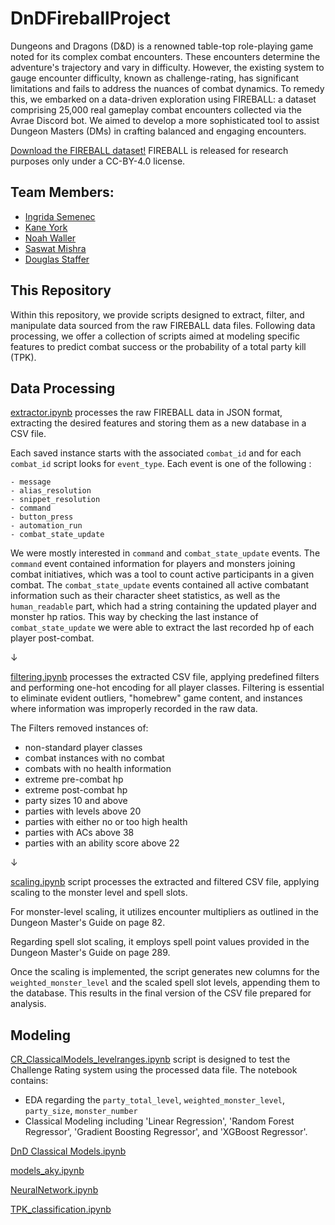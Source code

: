 # DnDFireballProject
Dungeons and Dragons (D&amp;D) is a renowned table-top role-playing game noted for its complex combat encounters. These encounters determine the adventure's trajectory and vary in difficulty. However, the existing system to gauge encounter difficulty, known as challenge-rating, has significant limitations and fails to address the nuances of combat dynamics. To remedy this, we embarked on a data-driven exploration using FIREBALL: a dataset comprising 25,000 real gameplay combat encounters collected via the Avrae Discord bot. We aimed to develop a more sophisticated tool to assist Dungeon Masters (DMs) in crafting balanced and engaging encounters.

[Download the FIREBALL dataset!](https://datasets.mechanus.zhu.codes/fireball-anonymized-nov-28-2022-kfdjl.tar.gz) 
FIREBALL is released for research purposes only under a CC-BY-4.0 license.

## Team Members:
- [Ingrida Semenec](https://www.linkedin.com/in/ingrida-semenec/)
- [Kane York](https://www.linkedin.com/in/alxandr-kane-york-6583b7a3/)
- [Noah Waller](https://www.linkedin.com/in/noahcwaller/)
- [Saswat Mishra](https://www.linkedin.com/in/saswat-mishra-b3171535/)
- [Douglas Staffer](https://www.linkedin.com/in/douglas-stauffer-r/)


## This Repository

Within this repository, we provide scripts designed to extract, filter, and manipulate data sourced from the raw FIREBALL data files. Following data processing, we offer a collection of scripts aimed at modeling specific features to predict combat success or the probability of a total party kill (TPK).


## Data Processing

[extractor.ipynb](https://github.com/ingridasemenec/DnDFireballProject/blob/main/extractor.ipynb) processes the raw FIREBALL data in JSON format, extracting the desired features and storing them as a new database in a CSV file.

Each saved instance starts with the associated `combat_id` and for each `combat_id` script looks for `event_type`. Each event is one of the following :
```text
- message
- alias_resolution
- snippet_resolution
- command
- button_press
- automation_run
- combat_state_update
```
We were mostly interested in `command` and `combat_state_update` events. The `command` event contained information for players and monsters joining combat initiatives, which was a tool to count active participants in a given combat. The `combat_state_update` events contained all active combatant information such as their character sheet statistics, as well as the `human_readable` part, which had a string containing the updated player and monster hp ratios. This way by checking the last instance of `combat_state_update` we were able to extract the last recorded hp of each player post-combat. 

&#8595;

[filtering.ipynb](https://github.com/ingridasemenec/DnDFireballProject/blob/main/filtering.ipynb) processes the extracted CSV file, applying predefined filters and performing one-hot encoding for all player classes. Filtering is essential to eliminate evident outliers, "homebrew" game content, and instances where information was improperly recorded in the raw data.

The Filters removed instances of:
 * non-standard player classes 
 * combat instances with no combat
 * combats with no health information
 *  extreme pre-combat hp
 *  extreme post-combat hp
 *  party sizes 10 and above
 *  parties with levels above 20
 *  parties with either no or too high health
 *  parties with ACs above 38
 * parties with an ability score above 22

&#8595;

[scaling.ipynb](https://github.com/ingridasemenec/DnDFireballProject/blob/main/scaling.ipynb) script processes the extracted and filtered CSV file, applying scaling to the monster level and spell slots.

For monster-level scaling, it utilizes encounter multipliers as outlined in the Dungeon Master's Guide on page 82. 

Regarding spell slot scaling, it employs spell point values provided in the Dungeon Master's Guide on page 289. 

Once the scaling is implemented, the script generates new columns for the `weighted_monster_level` and the scaled spell slot levels, appending them to the database. This results in the final version of the CSV file prepared for analysis.

## Modeling

[CR_ClassicalModels_levelranges.ipynb](https://github.com/ingridasemenec/DnDFireballProject/blob/main/CR_ClassicalModels_levelranges.ipynb) script is designed to test the Challenge Rating system using the processed data file. The notebook contains: 
* EDA regarding the `party_total_level`, `weighted_monster_level`, `party_size`, `monster_number`
* Classical Modeling including 'Linear Regression', 'Random Forest Regressor', 'Gradient Boosting Regressor', and 'XGBoost Regressor'. 

[DnD Classical Models.ipynb](https://github.com/ingridasemenec/DnDFireballProject/blob/main/DnD%20Classical%20Models.ipynb)

[models_aky.ipynb](https://github.com/ingridasemenec/DnDFireballProject/blob/main/models_aky.ipynb)

[NeuralNetwork.ipynb](https://github.com/ingridasemenec/DnDFireballProject/blob/main/NeuralNetwork.ipynb)

[TPK_classification.ipynb](https://github.com/ingridasemenec/DnDFireballProject/blob/main/TPK_classification.ipynb)

